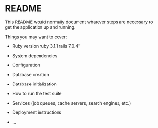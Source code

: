 # README

This README would normally document whatever steps are necessary to get the
application up and running.

Things you may want to cover:

* Ruby version
  ruby 3.1.1
  rails 7.0.4"

* System dependencies

* Configuration

* Database creation

* Database initialization

* How to run the test suite

* Services (job queues, cache servers, search engines, etc.)

* Deployment instructions

* ...
